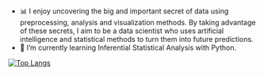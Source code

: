 


- :bar_chart: I enjoy uncovering the big and important secret of data using preprocessing, analysis and visualization methods. By taking advantage of these secrets, I aim to be a data scientist who uses artificial intelligence and statistical methods to turn them into future predictions.
- 🌱 I’m currently learning Inferential Statistical Analysis with Python.


[![Top Langs](https://github-readme-stats.vercel.app/api/top-langs/?username=asenateke)](https://github.com/asenateke/github-readme-stats)

